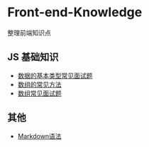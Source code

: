 # Front-end-Knowledge
整理前端知识点

## JS 基础知识
- [数据的基本类型常见面试题](#)
- [数组的常见方法](http://note.youdao.com/noteshare?id=23297a97335ae134622d5a1fa1960a75)
- [数组常见面试题](#)

## 其他
- [Markdown语法](#n)

